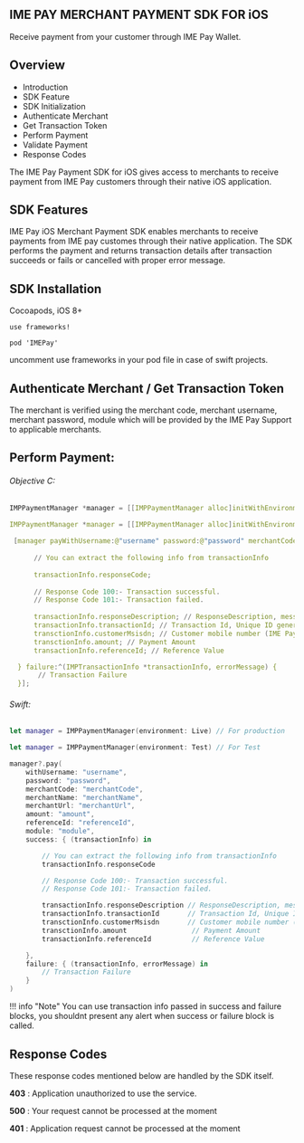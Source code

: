 
## IME PAY MERCHANT PAYMENT SDK FOR iOS

Receive payment from your customer through IME Pay Wallet.

## Overview

- Introduction
- SDK Feature
- SDK Initialization
- Authenticate Merchant
- Get Transaction Token
- Perform Payment
- Validate Payment
- Response Codes

The IME Pay Payment SDK for iOS gives access to merchants to receive payment from IME Pay customers through their native iOS application.

## SDK Features

IME Pay iOS Merchant Payment SDK enables merchants to receive payments from IME pay customes through their native application. The SDK performs the payment and returns transaction details after transaction succeeds or fails or cancelled with proper error message.

## SDK Installation

Cocoapods, iOS 8+

```use frameworks!```

```pod 'IMEPay'``` 

uncomment use frameworks in your pod file in case of swift projects.

## Authenticate Merchant / Get Transaction Token

The merchant is verified using the merchant code, merchant username, merchant password, module which will be provided by the IME Pay Support to applicable merchants.

## Perform Payment:

###### Objective C:

  ```c
  IMPPaymentManager *manager = [[IMPPaymentManager alloc]initWithEnvironment:Live]; // For Production
  
  IMPPaymentManager *manager = [[IMPPaymentManager alloc]initWithEnvironment:Test]; // For Test
    
   [manager payWithUsername:@"username" password:@"password" merchantCode:@"merchantCode" merchantName:@"merchantName" merchantUrl:@"merchantUrl" amount:@"amount" referenceId:@"referenceId" module:@"module" success:^(IMPTransactionInfo *transactionInfo) {
        
        // You can extract the following info from transactionInfo
        
        transactionInfo.responseCode; 
        
        // Response Code 100:- Transaction successful.
        // Response Code 101:- Transaction failed.
        
        transactionInfo.responseDescription; // ResponseDescription, message sent from server
        transactionInfo.transactionId; // Transaction Id, Unique ID generated from IME Pay system.
        transctionInfo.customerMsisdn; // Customer mobile number (IME Pay wallet ID)
        transctionInfo.amount; // Payment Amount
        transactionInfo.referenceId; // Reference Value
 
    } failure:^(IMPTransactionInfo *transactionInfo, errorMessage) {
         // Transaction Failure
    }];

  ``` 

###### Swift:


```swift
let manager = IMPPaymentManager(environment: Live) // For production

let manager = IMPPaymentManager(environment: Test) // For Test

manager?.pay(
    withUsername: "username",
    password: "password",
    merchantCode: "merchantCode",
    merchantName: "merchantName",
    merchantUrl: "merchantUrl",
    amount: "amount",
    referenceId: "referenceId",
    module: "module",
    success: { (transactionInfo) in

        // You can extract the following info from transactionInfo
        transactionInfo.responseCode 

        // Response Code 100:- Transaction successful.
        // Response Code 101:- Transaction failed.

        transactionInfo.responseDescription // ResponseDescription, message sent from server
        transactionInfo.transactionId       // Transaction Id, Unique ID generated from IME Pay system
        transctionInfo.customerMsisdn       // Customer mobile number (IME Pay wallet ID)
        transctionInfo.amount                // Payment Amount
        transactionInfo.referenceId          // Reference Value

    },
    failure: { (transactionInfo, errorMessage) in
        // Transaction Failure
    }
)
```


!!! info "Note" 
     You can use transaction info passed in success and failure blocks, you shouldnt present any alert when success or failure block is called.

## Response Codes

These response codes mentioned below are handled by the SDK itself.

**403** : Application unauthorized to use the service.

**500** : Your request cannot be processed at the moment

**401** : Application request cannot be processed at the moment
